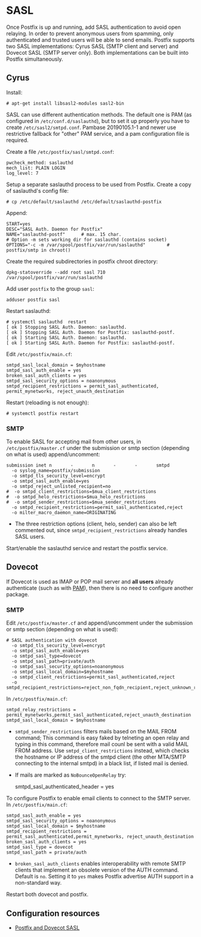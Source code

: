 # SASL

Once Postfix is up and running, add SASL authentication to avoid open relaying. In order to prevent anonymous users from spamming, only authenticated and trusted users will be able to send emails. Postfix supports two SASL implementations: Cyrus SASL (SMTP client and server) and Dovecot SASL (SMTP server only). Both implementations can be built into Postfix simultaneously.

## Cyrus

Install:

    # apt-get install libsasl2-modules sasl2-bin

SASL can use different authentication methods. The default one is PAM (as configured in `/etc/conf.d/saslauthd`), but to set it up properly you have to create `/etc/sasl2/smtpd.conf`. Pambase 20190105.1-1 and newer use restrictive fallback for "other" PAM service, and a pam configuration file is required.

Create a file `/etc/postfix/sasl/smtpd.conf`:

    pwcheck_method: saslauthd
    mech_list: PLAIN LOGIN
    log_level: 7

Setup a separate saslauthd process to be used from Postfix. Create a copy of saslauthd's config file:

    # cp /etc/default/saslauthd /etc/default/saslauthd-postfix

Append:

    START=yes
    DESC="SASL Auth. Daemon for Postfix"
    NAME="saslauthd-postf"      # max. 15 char.
    # Option -m sets working dir for saslauthd (contains socket)
    OPTIONS="-c -m /var/spool/postfix/var/run/saslauthd"        # postfix/smtp in chroot()

Create the required subdirectories in postfix chroot directory:

    dpkg-statoverride --add root sasl 710 /var/spool/postfix/var/run/saslauthd

Add user `postfix` to the group `sasl`:

    adduser postfix sasl

Restart saslauthd:

    # systemctl saslauthd  restart
    [ ok ] Stopping SASL Auth. Daemon: saslauthd.
    [ ok ] Stopping SASL Auth. Daemon for Postfix: saslauthd-postf.
    [ ok ] Starting SASL Auth. Daemon: saslauthd.
    [ ok ] Starting SASL Auth. Daemon for Postfix: saslauthd-postf.

Edit `/etc/postfix/main.cf`: 

    smtpd_sasl_local_domain = $myhostname
    smtpd_sasl_auth_enable = yes
    broken_sasl_auth_clients = yes
    smtpd_sasl_security_options = noanonymous
    smtpd_recipient_restrictions = permit_sasl_authenticated, permit_mynetworks, reject_unauth_destination

Restart (reloading is not enough):

    # systemctl postfix restart

### SMTP

To enable SASL for accepting mail from other users, in `/etc/postfix/master.cf` under the submission or smtp section (depending on what is used) append/uncomment:

    submission inet n       -       n       -       -       smtpd
      -o syslog_name=postfix/submission
      -o smtpd_tls_security_level=encrypt
      -o smtpd_sasl_auth_enable=yes
      -o smtpd_reject_unlisted_recipient=no
    #  -o smtpd_client_restrictions=$mua_client_restrictions
    #  -o smtpd_helo_restrictions=$mua_helo_restrictions
    #  -o smtpd_sender_restrictions=$mua_sender_restrictions
      -o smtpd_recipient_restrictions=permit_sasl_authenticated,reject
      -o milter_macro_daemon_name=ORIGINATING

* The three restriction options (client, helo, sender) can also be left commented out, since `smtpd_recipient_restrictions` already handles SASL users.

Start/enable the saslauthd service and restart the postfix service.

## Dovecot

If Dovecot is used as IMAP or POP mail server and **all users** already authenticate (such as with [PAM](https://tymyrddin.github.io/linux-server-mitigations/docs/pki/PAM.html)), then there is no need to configure another package.

### SMTP

Edit `/etc/postfix/master.cf` and append/uncomment under the submission or smtp section (depending on what is used):

    # SASL authentication with dovecot
      -o smtpd_tls_security_level=encrypt
      -o smtpd_sasl_auth_enable=yes
      -o smtpd_sasl_type=dovecot
      -o smtpd_sasl_path=private/auth
      -o smtpd_sasl_security_options=noanonymous
      -o smtpd_sasl_local_domain=$myhostname
      -o smtpd_client_restrictions=permit_sasl_authenticated,reject
      -o smtpd_recipient_restrictions=reject_non_fqdn_recipient,reject_unknown_recipient_domain,permit_sasl_authenticated,reject

In `/etc/postfix/main.cf`:

    smtpd_relay_restrictions = permit_mynetworks,permit_sasl_authenticated,reject_unauth_destination
    smtpd_sasl_local_domain = $myhostname

* `smtpd_sender_restrictions` filters mails based on the MAIL FROM command; This command is easy faked by telneting an open relay and typing in this command, therefore mail counl be sent with a valid MAIL FROM address. Use `smtpd_client_restrictions` instead, which checks the hostname or IP address of the smtpd client (the other MTA/SMTP connecting to the internal smtpd) in a black list, if listed mail is denied.
* If mails are marked as `NoBounceOpenRelay` try:

    smtpd_sasl_authenticated_header = yes

To configure Postfix to enable email clients to connect to the SMTP server. In `/etc/postfix/main.cf`:

    smtpd_sasl_auth_enable = yes
    smtpd_sasl_security_options = noanonymous
    smtpd_sasl_local_domain = $myhostname
    smtpd_recipient_restrictions = permit_sasl_authenticated,permit_mynetworks, reject_unauth_destination
    broken_sasl_auth_clients = yes
    smtpd_sasl_type = dovecot
    smtpd_sasl_path = private/auth

* `broken_sasl_auth_clients` enables interoperability with remote SMTP clients that implement an obsolete version of the AUTH command. Default is `no`. Setting it to `yes` makes Postfix advertise AUTH support in a non-standard way.

Restart both dovecot and postfix.

## Configuration resources

* [Postfix and Dovecot SASL](https://wiki2.dovecot.org/HowTo/PostfixAndDovecotSASL)

